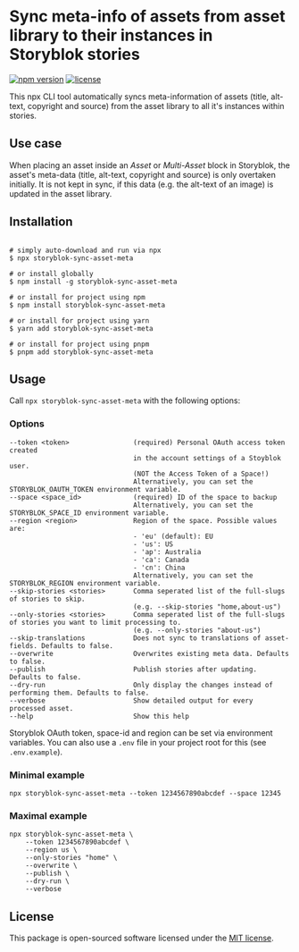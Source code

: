 # Sync meta-info of assets from asset library to their instances in Storyblok stories

[![npm version](https://img.shields.io/npm/v/storyblok-sync-asset-meta.svg)](https://www.npmjs.com/package/storyblok-sync-asset-meta)
[![license](https://img.shields.io/github/license/webflorist/storyblok-sync-asset-meta)](https://github.com/webflorist/storyblok-sync-asset-meta/blob/main/LICENSE)

This npx CLI tool automatically syncs meta-information of assets (title, alt-text, copyright and source) from the asset library to all it's instances within stories.

## Use case

When placing an asset inside an _Asset_ or _Multi-Asset_ block in Storyblok, the asset's meta-data (title, alt-text, copyright and source) is only overtaken initially. It is not kept in sync, if this data (e.g. the alt-text of an image) is updated in the asset library.

## Installation

```shell

# simply auto-download and run via npx
$ npx storyblok-sync-asset-meta

# or install globally
$ npm install -g storyblok-sync-asset-meta

# or install for project using npm
$ npm install storyblok-sync-asset-meta

# or install for project using yarn
$ yarn add storyblok-sync-asset-meta

# or install for project using pnpm
$ pnpm add storyblok-sync-asset-meta
```

## Usage

Call `npx storyblok-sync-asset-meta` with the following options:

### Options

```text
--token <token>                (required) Personal OAuth access token created
                               in the account settings of a Stoyblok user.
                               (NOT the Access Token of a Space!)
                               Alternatively, you can set the STORYBLOK_OAUTH_TOKEN environment variable.
--space <space_id>             (required) ID of the space to backup
                               Alternatively, you can set the STORYBLOK_SPACE_ID environment variable.
--region <region>              Region of the space. Possible values are:
                               - 'eu' (default): EU
                               - 'us': US
                               - 'ap': Australia
                               - 'ca': Canada
                               - 'cn': China
                               Alternatively, you can set the STORYBLOK_REGION environment variable.
--skip-stories <stories>       Comma seperated list of the full-slugs of stories to skip.
                               (e.g. --skip-stories "home,about-us")
--only-stories <stories>       Comma seperated list of the full-slugs of stories you want to limit processing to.
                               (e.g. --only-stories "about-us")
--skip-translations            Does not sync to translations of asset-fields. Defaults to false.
--overwrite                    Overwrites existing meta data. Defaults to false.
--publish                      Publish stories after updating. Defaults to false.
--dry-run                      Only display the changes instead of performing them. Defaults to false.
--verbose                      Show detailed output for every processed asset.
--help                         Show this help
```

Storyblok OAuth token, space-id and region can be set via environment variables. You can also use a `.env` file in your project root for this (see `.env.example`).

### Minimal example

```shell
npx storyblok-sync-asset-meta --token 1234567890abcdef --space 12345
```

### Maximal example

```shell
npx storyblok-sync-asset-meta \
    --token 1234567890abcdef \
    --region us \
    --only-stories "home" \
    --overwrite \
    --publish \
    --dry-run \
    --verbose
```

## License

This package is open-sourced software licensed under the [MIT license](https://github.com/webflorist/storyblok-sync-asset-meta/blob/main/LICENSE).
